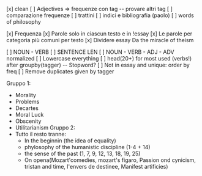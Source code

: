 [x] clean
[ ] Adjectives => frequenze con tag -- provare altri tag
[ ] comparazione frequenze
[ ] trattini
[ ] indici e bibliografia (paolo)
[ ] words of philosophy


[x] Frequenza
[x] Parole solo in ciascun testo e in !essay
[x] Le parole per categoria più comuni per testo
[x] Dividere essay Da the miracle of theism

[ ] NOUN - VERB
[ ] SENTENCE LEN
[ ] NOUN - VERB - ADJ - ADV normalized
[ ] Lowercase everything
[ ] head(20+) for most used (verbs!) after groupby(tagger) -- Stopword?
[ ] Not in essay and unique: order by freq
[ ] Remove duplicates given by tagger

Gruppo 1:
- Morality
- Problems
- Decartes
- Moral Luck
- Obscenity
- Utilitarianism
Gruppo 2:
- Tutto il resto tranne:
	+ In the beginnin (the idea of equality)
	+ phylosophy of the humanistic discipline (1-4 + 14)
	+ the sense of the past (1, 7, 9, 12, 13, 18, 19, 25)
	+ On opena(Mozart'comedies, mozart's figaro, Passion ond cynicism, tristan and time, l'envers de destinee, Manifest artificies)
